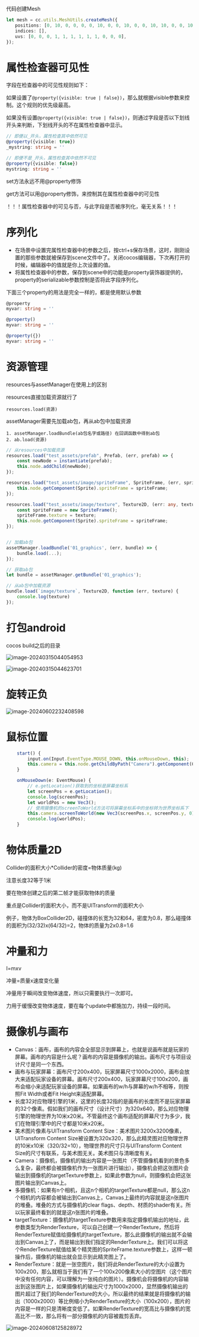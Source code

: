 代码创建Mesh



```typescript
let mesh = cc.utils.MeshUtils.createMesh({
　　positions: [0, 10, 0, 0, 0, 0, 10, 0, 0, 10, 0, 0, 10, 10, 0, 0, 10, 0],
　　indices: [],
　　uvs: [0, 0, 0, 1, 1, 1, 1, 1, 1, 0, 0, 0],
});
```



# 属性检查器可见性

字段在检查器中的可见性规则如下：

如果设置了`@property({visible: true | false})`，那么就根据visible参数来控制。这个规则的优先级最高。

如果没有设置`@property({visible: true | false})`，则通过字段是否以下划线开头来判断，下划线开头的不在属性检查器中显示。

```typescript
// 即便以_开头，属性检查其中依然可见
@property({visible: true})
_mystring: string = ''

// 即便不是_开头，属性检查其中依然不可见
@property({visible: false})
mystring: string = ''
```

set方法永远不用@property修饰

get方法可以用@property修饰，来控制其在属性检查器中的可见性

！！！属性检查器中的可见与否，与此字段是否被序列化，毫无关系！！！

# 序列化

- 在场景中设置完属性检查器中的参数之后，按ctrl+s保存场景，这时，刚刚设置的那些参数就被保存到scene文件中了。关闭cocos编辑器，下次再打开的时候，编辑器中的值就是你上次设置的值。
- 将属性检查器中的参数，保存到scene中的功能是property装饰器提供的，property的serializable参数控制是否将此字段序列化。

下面三个property的用法是完全一样的，都是使用默认参数

```typescript
@property
myvar: string = ''

@property()
myvar: string = ''

@property({})
myvar: string = ''
```



# 资源管理

resources与assetManager在使用上的区别

resources直接加载资源就行了

```
resources.load(资源)
```

assetManager需要先加载ab包，再从ab包中加载资源

```
1. assetManager.loadBundle(ab包名字或路径) 在回调函数中得到ab包
2. ab.load(资源)
```





```typescript
// 从resources中加载资源
resources.load("test_assets/prefab", Prefab, (err, prefab) => {
    const newNode = instantiate(prefab);
    this.node.addChild(newNode);
});

resources.load("test_assets/image/spriteFrame", SpriteFrame, (err, spriteFrame) => {
    this.node.getComponent(Sprite).spriteFrame = spriteFrame;
});

resources.load("test_assets/image/texture", Texture2D, (err: any, texture: Texture2D) => {
    const spriteFrame = new SpriteFrame();
    spriteFrame.texture = texture;
    this.node.getComponent(Sprite).spriteFrame = spriteFrame;
});


// 加载ab包
assetManager.loadBundle('01_graphics', (err, bundle) => {
    bundle.load(...);
});

// 获取ab包
let bundle = assetManager.getBundle('01_graphics');

// 从ab包中加载资源
bundle.load(`image/texture`, Texture2D, function (err, texture) {
    console.log(texture)
});

```

# 打包android

cocos build之后的目录

![image-20240315044054953](./assets/image-20240315044054953.png)



![image-20240315044623701](./assets/image-20240315044623701.png)





# 旋转正负

![image-20240602232408598](./assets/image-20240602232408598.png)



# 鼠标位置

```javascript
    start() {
        input.on(Input.EventType.MOUSE_DOWN, this.onMouseDown, this);
        this.camera = this.node.getChildByPath("Camera").getComponent(Camera);
    }

    onMouseDown(e: EventMouse) {
        // e.getLocation()获取到的坐标是屏幕坐标系
        let screenPos = e.getLocation();
        console.log(screenPos);
        let worldPos = new Vec3();
        // 使用摄像机的screenToWorld方法可将屏幕坐标系中的坐标转为世界坐标系下
        this.camera.screenToWorld(new Vec3(screenPos.x, screenPos.y, 0), worldPos);
        console.log(worldPos);
    }
```

# 物体质量2D

Collider的面积大小*Collider的密度=物体质量(kg)

注意长度32等于1米

要在物体创建之后的第二帧才能获取物体的质量

重点是Collider的面积大小，而不是UITransform的面积大小

例子，物体为BoxCollider2D，碰撞体的长宽为32和64，密度为0.8，那么碰撞体的面积为(32/32)x(64/32)=2，物体的质量为2x0.8=1.6

# 冲量和力

I=mxv

冲量=质量x速度变化量

冲量用于瞬间改变物体速度，所以只需要执行一次即可。

力用于缓慢改变物体速度，要在每个update中都施加力，持续一段时间。

# 摄像机与画布

- Canvas：画布，画布的内容会全部显示到屏幕上，也就是说画布就是玩家的屏幕。画布的内容是什么呢？画布的内容是摄像机的输出。画布尺寸与项目设计尺寸是同一个东西。
- 画布与玩家屏幕：画布尺寸200x400，玩家屏幕尺寸1000x2000，画布会放大来适配玩家设备的屏幕。画布尺寸200x400，玩家屏幕尺寸100x200，画布会缩小来适配玩家设备的屏幕。如果画布的w/h与屏幕的w/h不相等，则按照Fit Width或者Fit Height来适配屏幕。
- 长度32对应物理引擎的1米，这里的长度32指的是画布的长度而不是玩家屏幕的32个像素。假如我们的画布尺寸（设计尺寸）为320x640，那么对应物理引擎的物理世界为10米x20米。不管最终这个画布适配的屏幕尺寸为多少，我们在物理引擎中的尺寸都是10米x20米。
- 美术图片像素与UITransform Content Size：美术图片3200x3200像素，UITransform Content Size被设置为320x320，那么此精灵图对应物理世界的10米x10米（320/32=10），物理世界的尺寸只与UITransform Content Size的尺寸有联系，与美术图无关。美术图只与清晰度有关。
- Camera：摄像机，摄像机的输出内容是一张图片（不管摄像机看到的景色多么复杂，最终都会被摄像机作为一张图片进行输出），摄像机会把这张图片会输出到摄像机的targetTexture参数上，如果此参数为null，则摄像机会把这张图片输出到Canvas上。
- 多摄像机：如果有n个相机，且这n个相机的targetTexture都是null，那么这n个相机的内容都会被输出到Canvas上，Canvas上最终的内容就是这n张图片的堆叠。堆叠的方式与摄像机的clear flags、depth、材质的shader有关。所以玩家最终看到的就是这n张图片的堆叠。
- targetTexture：摄像机的targetTexture参数用来指定摄像机输出的地址，此参数类型为RenderTexture，可以自己创建一个RenderTexture，然后将RenderTexture赋值给摄像机的targetTexture，那么此摄像机的输出就不会输出到Canvas上了，而是输出到我们指定的RenderTexture上。我们可以将这个RenderTexture赋值给某个精灵图的SpriteFrame.texture参数上，这样一顿操作后，摄像机的输出就会显示到此精灵图上了。
- RenderTexture：就是一张空图片，我们将此RenderTexture的大小设置为100x200，那么就相当于我们有了一个100x200像素大小的空图片（这个图片中没有任何内容，可以理解为一张纯白的图片）。摄像机会将摄像机的内容输出到这张图片上，如果摄像机的输出尺寸为1000x2000，显然摄像机输出的图片超过了我们的RenderTexture的大小，所以最终的结果就是将摄像机的输出（1000x2000）等比例缩小为RenderTexture的大小（100x200），图片的内容是一样的只是清晰度变低了。如果RenderTexture的宽高比与摄像机的宽高比不一致，那么将有一部分摄像机的内容被裁剪丢弃。

![image-20240608125828972](./assets/image-20240608125828972.png)
